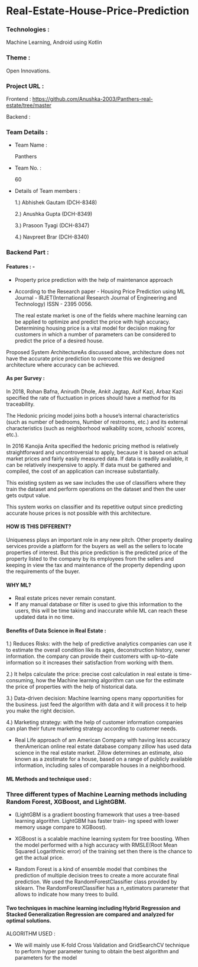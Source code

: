 # Real-Estate-House-Price-Prediction

### Technologies :

Machine Learning, Android using Kotlin

### Theme :

Open Innovations.

### Project URL :

  Frontend : https://github.com/Anushka-2003/Panthers-real-estate/tree/master
  
  Backend : 

### Team Details :

- Team Name :
    
    Panthers
    
- Team No. : 

    60

- Details of Team members :
  
  1.) Abhishek Gautam (DCH-8348)
  
  2.) Anushka Gupta (DCH-8349)
  
  3.) Prasoon Tyagi (DCH-8347)
  
  4.) Navpreet Brar (DCH-8340)

### Backend Part :

#### Features : - 

- Property price prediction with the help of maintenance approach
- According to the Research paper - Housing Price Prediction using ML 
Journal - IRJET(International Research Journal of Engineering and Technology)
ISSN - 2395 0056. 

    The real estate market is one of the fields where machine learning can be applied to optimize and predict the price with high accuracy. Determining housing price is a vital model for decision making for customers in which a number of parameters can be considered to predict the price of a desired house.

Proposed System ArchitectureAs discussed above, architecture does not have the accurate price prediction to overcome this we designed architecture where accuracy can be achieved.


#### As per Survey :

In 2018, Rohan Bafna, Anirudh Dhole, Ankit Jagtap, Asif Kazi, Arbaz Kazi specified the rate of fluctuation in prices should have a method for its traceability.

The Hedonic pricing model joins both a house’s internal characteristics (such as number of bedrooms, Number of restrooms, etc.) and its external characteristics (such as neighborhood walkability score, schools’ scores, etc.).

In 2016 Kanojia Anita specified the hedonic pricing method is relatively straightforward and uncontroversial to apply, because it is based on actual market prices and fairly easily measured data. If data is readily available, it can be relatively inexpensive to apply. If data must be gathered and compiled, the cost of an application can increase substantially.

This existing system as we saw includes the use of classifiers where they train the dataset and perform operations on the dataset and then the user gets output value.

This system works on classifier and its repetitive output since predicting accurate house prices is not possible with this architecture.





#### HOW IS THIS DIFFERENT?

Uniqueness plays an important role in any new pitch. Other property dealing services provide a platform for the buyers as well as the sellers to locate properties of interest. But this price prediction is the predicted price of the property listed to the company by its employees from the sellers and keeping in view the tax and maintenance of the property depending upon the requirements of the buyer.


#### WHY ML?

- Real estate prices never remain constant.
- If any manual database or filter is used to give this information to the users, this will be time taking and inaccurate while ML can reach these updated data in no time.

#### Benefits of Data Science in Real Estate :

1.) Reduces Risks: with the help of predictive analytics companies can use it to estimate the overall condition like its ages, deconstruction history, owner information. the company can provide their customers with up-to-date information so it increases their satisfaction from working with them.

2.) It helps calculate the price: precise cost calculation in real estate is time-consuming, how the Machine learning algorithm can use for the estimate the price of properties with the help of historical data.

3.) Data-driven decision: Machine learning opens many opportunities for the business. just feed the algorithm with data and it will process it to help you make the right decision.

4.) Marketing strategy: with the help of customer information companies can plan their future marketing strategy according to customer needs.

- Real Life approach of am American Company with having less accuracy thenAmerican online real estate database company zillow has used data science in the real estate market. Zillow determines an estimate, also known as a zestimate for a house, based on a range of publicly available information, including sales of comparable houses in a neighborhood.


#### ML Methods and technique used :

### Three different types of Machine Learning methods including Random Forest, XGBoost, and LightGBM.
- (LightGBM is a gradient boosting framework that uses a tree-based learning algorithm. LightGBM has faster train- ing speed with lower memory usage compare to XGBoost).

- XGBoost is a scalable machine learning system for tree boosting. When the model performed with a high accuracy with RMSLE(Root Mean Squared Logarithmic error) of the training set then there is the chance to get the actual price.

- Random Forest is a kind of ensemble model that combines the prediction of multiple decision trees to create a more accurate final prediction. We used the RandomForestClassifier class provided by sklearn. The RandomForestClassifier has a n_estimators parameter that allows to indicate how many trees to build.

#### Two techniques in machine learning including Hybrid Regression and Stacked Generalization Regression are compared and analyzed for optimal solutions.
ALGORITHM USED :

- We will mainly use K-fold Cross Validation and GridSearchCV technique to perform hyper parameter tuning to obtain the best algorithm and parameters for the model
